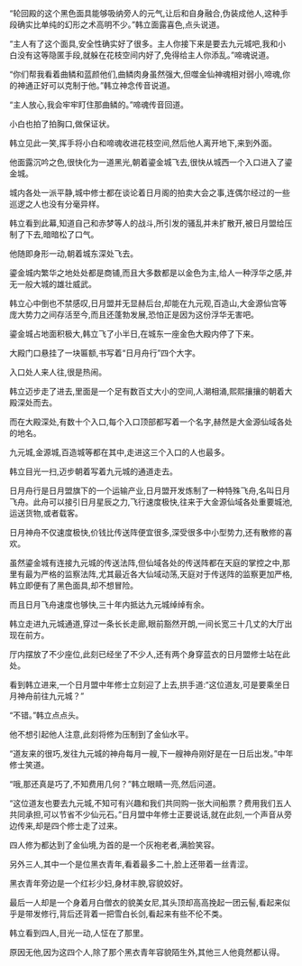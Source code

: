 
“轮回殿的这个黑色面具能够吸纳旁人的元气,让后和自身融合,伪装成他人,这种手段确实比单纯的幻形之术高明不少。”韩立面露喜色,点头说道。

“主人有了这个面具,安全性确实好了很多。主人你接下来是要去九元城吧,我和小白没有这等隐匿手段,就躲在花枝空间内好了,免得给主人你添乱。”啼魂说道。

“你们帮我看着曲鳞和蓝颜他们,曲鳞肉身虽然强大,但噬金仙神魂相对弱小,啼魂,你的神通正好可以克制于他。”韩立神念传音说道。

“主人放心,我会牢牢盯住那曲鳞的。”啼魂传音回道。

小白也拍了拍胸口,做保证状。

韩立见此一笑,挥手将小白和啼魂收进花枝空间,然后他人离开地下,来到外面。

他面露沉吟之色,很快化为一道黑光,朝着鎏金城飞去,很快从城西一个入口进入了鎏金城。

城内各处一派平静,城中修士都在谈论着日月阁的拍卖大会之事,连偶尔经过的一些巡逻之人也没有分毫异样。

韩立看到此幕,知道自己和赤梦等人的战斗,所引发的骚乱并未扩散开,被日月盟给压制了下去,暗暗松了口气。

他随即身形一动,朝着城东深处飞去。

鎏金城内繁华之地处处都是商铺,而且大多数都是以金色为主,给人一种浮华之感,并无一般大城的雄壮威武。

韩立心中倒也不禁感叹,日月盟并无显赫后台,却能在九元观,百造山,大金源仙宫等庞大势力之间存活至今,而且还蓬勃发展,恐怕正是因为这份浮华无害吧。

鎏金城占地面积极大,韩立飞了小半日,在城东一座金色大殿内停了下来。

大殿门口悬挂了一块匾额,书写着“日月舟行”四个大字。

入口处人来人往,很是热闹。

韩立迈步走了进去,里面是一个足有数百丈大小的空间,人潮相涌,熙熙攘攘的朝着大殿深处而去。

而在大殿深处,有数十个入口,每个入口顶部都写着一个名字,赫然是大金源仙域各处的地名。

九元城,金源城,百造城等都在其中,走进这三个入口的人也最多。

韩立目光一扫,迈步朝着写着九元城的通道走去。

日月舟行是日月盟旗下的一个运输产业,日月盟开发炼制了一种特殊飞舟,名叫日月飞舟。此舟可以接引日月星辰之力,飞行速度极快,往来于大金源仙域各处重要城池,运送货物,或者载客。

日月神舟不仅速度极快,价钱比传送阵便宜很多,深受很多中小型势力,还有散修的喜欢。

虽然鎏金城有连接九元城的传送法阵,但仙域各处的传送阵都在天庭的掌控之中,那里有最为严格的监察法阵,尤其最近各大仙域动荡,天庭对于传送阵的监察更加严格,韩立即便有了黑色面具,却不想冒险。

而且日月飞舟速度也够快,三十年内抵达九元城绰绰有余。

韩立走进九元城通道,穿过一条长长走廊,眼前豁然开朗,一间长宽三十几丈的大厅出现在前方。

厅内摆放了不少座位,此刻已经坐了不少人,还有两个身穿蓝衣的日月盟修士站在此处。

看到韩立进来,一个日月盟中年修士立刻迎了上去,拱手道:“这位道友,可是要乘坐日月神舟前往九元城？”

“不错。”韩立点点头。

他不想引起他人注意,此刻将修为压制到了金仙水平。

“道友来的很巧,发往九元城的神舟每月一艘,下一艘神舟刚好是在一日后出发。”中年修士笑道。

“哦,那还真是巧了,不知费用几何？”韩立眼睛一亮,然后问道。

“这位道友也要去九元城,不知可有兴趣和我们共同购一张大间船票？费用我们五人共同承担,可以节省不少仙元石。”日月盟中年修士正要说话,就在此刻,一个声音从旁边传来,却是四个修士走了过来。

四人修为都达到了金仙境,为首的是一个灰袍老者,满脸笑容。

另外三人,其中一个是位黑衣青年,看着最多二十,脸上还带着一丝青涩。

黑衣青年旁边是一个红衫少妇,身材丰腴,容貌姣好。

最后一人却是一个身着月白僧衣的貌美女尼,其头顶却高高挽起一团云髻,看起来似乎是带发修行,背后还背着一把雪白长剑,看起来有些不伦不类。

韩立看到四人,目光一动,人怔在了那里。

原因无他,因为这四个人,除了那个黑衣青年容貌陌生外,其他三人他竟然都认得。